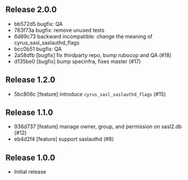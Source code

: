 ## Release 2.0.0

* bb572d5 bugfix: QA
* 783f73a bugfix: remove unused tests
* 6d89c73 backward incompatible: change the meaning of cyrus_sasl_saslauthd_flags
* bcc0b51 bugfix: QA
* 2a58dfb [bugfix] fix thirdparty repo, bump rubocop and QA (#18)
* d135be0 [bugfix] bump specinfra, fixes master (#17)

## Release 1.2.0

* 5bc806c [feature] introduce `cyrus_sasl_saslauthd_flags` (#15)

## Release 1.1.0

* 936d737 [feature] manage owner, group, and permission on sasl2.db (#12)
* eb4d2f4 [feature] support saslauthd (#8)

## Release 1.0.0

* Initial release
